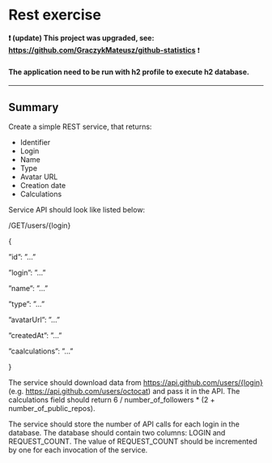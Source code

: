# Rest exercise

**❗ (update) This project was upgraded, see: https://github.com/GraczykMateusz/github-statistics** ❗

#### The application need to be run with h2 profile to execute h2 database.

------------
## Summary

Create a simple REST service, that returns:
- Identifier
- Login
- Name
- Type
- Avatar URL
- Creation date
- Calculations

Service API should look like listed below:

/GET/users/{login}

{

”id”: ”…”

”login”: ”…”

”name”: ”…”

”type”: ”…”

”avatarUrl”: ”…”

”createdAt”: ”…”

”caalculations”: ”…”

}

The service should download data from https://api.github.com/users/{login} (e.g. https://api.github.com/users/octocat) and pass it in the API. The calculations field should return 6 / number_of_followers * (2 + number_of_public_repos).

The service should store the number of API calls for each login in the database. The database should contain two columns: LOGIN and REQUEST_COUNT. The value of REQUEST_COUNT should be incremented by one for each invocation of the service.

